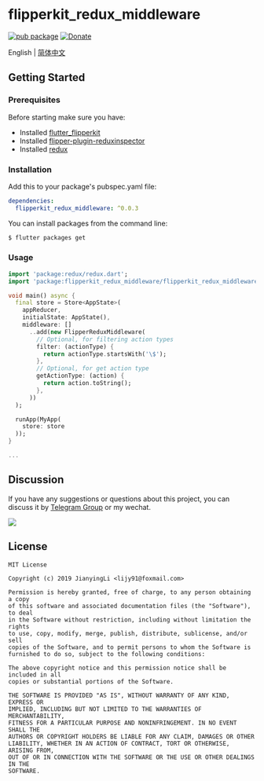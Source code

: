 # flipperkit_redux_middleware

[![pub package](https://img.shields.io/pub/v/flipperkit_redux_middleware.svg)](https://pub.dartlang.org/packages/flipperkit_redux_middleware)
[![Donate](https://img.shields.io/badge/Donate-PayPal-green.svg)](https://www.paypal.com/cgi-bin/webscr?cmd=_donations&business=lijy91%40live.com&currency_code=USD&source=url)

English | [简体中文](./README.zh_CN.md)

## Getting Started

### Prerequisites

Before starting make sure you have:

- Installed [flutter_flipperkit](https://github.com/blankapp/flutter_flipperkit)
- Installed [flipper-plugin-reduxinspector](https://github.com/blankapp/flipper-plugin-reduxinspector)
- Installed [redux](https://github.com/johnpryan/redux.dart)

### Installation

Add this to your package's pubspec.yaml file:

```yaml
dependencies:
  flipperkit_redux_middleware: ^0.0.3
```

You can install packages from the command line:

```bash
$ flutter packages get
```

### Usage

```dart
import 'package:redux/redux.dart';
import 'package:flipperkit_redux_middleware/flipperkit_redux_middleware.dart';

void main() async {
  final store = Store<AppState>(
    appReducer,
    initialState: AppState(),
    middleware: []
      ..add(new FlipperReduxMiddleware(
        // Optional, for filtering action types
        filter: (actionType) {
          return actionType.startsWith('\$');
        },
        // Optional, for get action type
        getActionType: (action) {
          return action.toString();
        },
      ))
  );

  runApp(MyApp(
    store: store
  ));
}

...

```

## Discussion

If you have any suggestions or questions about this project, you can discuss it by [Telegram Group](https://t.me/flutterdebugger) or my wechat.

![](http://blankapp.org/assets/images/wechat_qrcode.png)

## License

```
MIT License

Copyright (c) 2019 JianyingLi <lijy91@foxmail.com>

Permission is hereby granted, free of charge, to any person obtaining a copy
of this software and associated documentation files (the "Software"), to deal
in the Software without restriction, including without limitation the rights
to use, copy, modify, merge, publish, distribute, sublicense, and/or sell
copies of the Software, and to permit persons to whom the Software is
furnished to do so, subject to the following conditions:

The above copyright notice and this permission notice shall be included in all
copies or substantial portions of the Software.

THE SOFTWARE IS PROVIDED "AS IS", WITHOUT WARRANTY OF ANY KIND, EXPRESS OR
IMPLIED, INCLUDING BUT NOT LIMITED TO THE WARRANTIES OF MERCHANTABILITY,
FITNESS FOR A PARTICULAR PURPOSE AND NONINFRINGEMENT. IN NO EVENT SHALL THE
AUTHORS OR COPYRIGHT HOLDERS BE LIABLE FOR ANY CLAIM, DAMAGES OR OTHER
LIABILITY, WHETHER IN AN ACTION OF CONTRACT, TORT OR OTHERWISE, ARISING FROM,
OUT OF OR IN CONNECTION WITH THE SOFTWARE OR THE USE OR OTHER DEALINGS IN THE
SOFTWARE.
```
